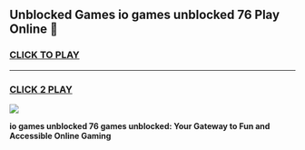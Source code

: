 
## Unblocked Games io games unblocked 76 Play Online 👋
<h3>
<a href="https://news.freeplayer.one?title=io_games_unblocked_76&ref=17F">CLICK TO PLAY</a></h3>
<hr>

<h3>
<a href="https://news.freeplayer.one?title=io_games_unblocked_76&ref=17F">CLICK 2 PLAY</a>
  
</h3>

<a href="https://news.freeplayer.one?title=io_games_unblocked_76&ref=17F/"><img src="https://clearcache.store/games.png"></a>


**io games unblocked 76 games unblocked: Your Gateway to Fun and Accessible Online Gaming**
